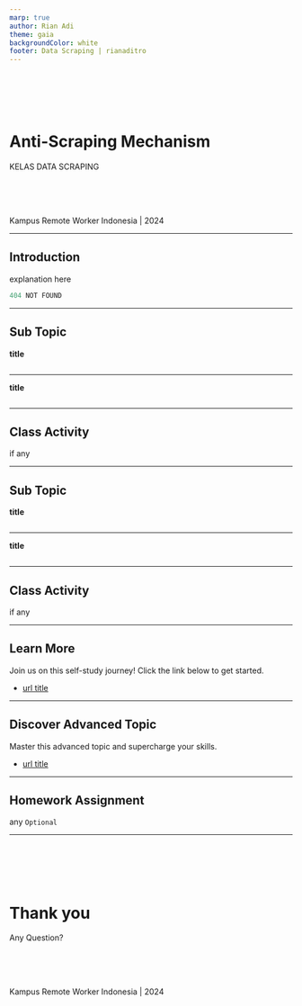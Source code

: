 ```yaml
---
marp: true
author: Rian Adi
theme: gaia
backgroundColor: white
footer: Data Scraping | rianaditro
---
```

<!-- _backgroundColor: grey -->
<!-- _color: white -->
<!-- _paginate: skip -->
<br>
<br>
<br>
<br>

# Anti-Scraping Mechanism
KELAS DATA SCRAPING
<!-- <br> -->
<br>
<br>
<br>

Kampus Remote Worker Indonesia | 2024

---
<!-- paginate: true -->
## Introduction
explanation here

```python
404 NOT FOUND
```

---
## Sub Topic
**title**
```python

```
---
**title**
```python

```
---
## Class Activity
if any

---
## Sub Topic
**title**
```python

```
---
**title**
```python

```
---
## Class Activity
if any

---
## Learn More
Join us on this self-study journey! Click the link below to get started.
- [url title](url)

---
## Discover Advanced Topic
Master this advanced topic and supercharge your skills.
- [url title](url)

---
## Homework Assignment
any
`Optional` 

---
<!-- _backgroundColor: grey -->
<!-- _color: white -->
<!-- _paginate: false -->
<br>
<br>
<br>
<br>

# Thank you
Any Question?
<!-- <br> -->
<br>
<br>
<br>

Kampus Remote Worker Indonesia | 2024

